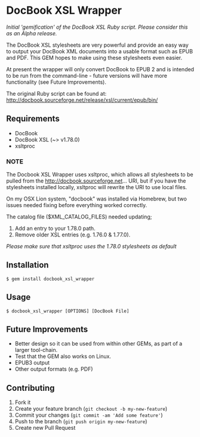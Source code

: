 # DocBook XSL Wrapper

_Initial 'gemification' of the DocBook XSL Ruby script. Please consider
this as an Alpha release._

The DocBook XSL stylesheets are very powerful and provide an easy way to output
your DocBook XML documents into a usable format such as EPUB and PDF. This GEM
hopes to make using these stylesheets even easier.

At present the wrapper will only convert DocBook to EPUB 2 and is
intended to be run from the command-line - future versions will have more
functionality (see Future Improvements).

The original Ruby script can be found at: http://docbook.sourceforge.net/release/xsl/current/epub/bin/


## Requirements

* DocBook
* DocBook XSL (~> v1.78.0)
* xsltproc

### NOTE

The Docbook XSL Wrapper uses xsltproc, which allows all stylesheets to be
pulled from the http://docbook.sourceforge.net... URI, but if you have the
stylesheets installed locally, xsltproc will rewrite the URI to use local files.

On my OSX Lion system, "docbook" was installed via Homebrew, but two issues
needed fixing before everything worked correctly.

The catalog file ($XML_CATALOG_FILES) needed updating;

1. Add an entry to your 1.78.0 path.
2. Remove older XSL entries (e.g. 1.76.0 & 1.77.0).

_Please make sure that xsltproc uses the *1.78.0* stylesheets as default_


## Installation

    $ gem install docbook_xsl_wrapper

## Usage

    $ docbook_xsl_wrapper [OPTIONS] [DocBook File]

## Future Improvements

  * Better design so it can be used from within other GEMs, as part of a larger tool-chain.
  * Test that the GEM also works on Linux.
  * EPUB3 output
  * Other output formats (e.g. PDF)

## Contributing

1. Fork it
2. Create your feature branch (`git checkout -b my-new-feature`)
3. Commit your changes (`git commit -am 'Add some feature'`)
4. Push to the branch (`git push origin my-new-feature`)
5. Create new Pull Request
